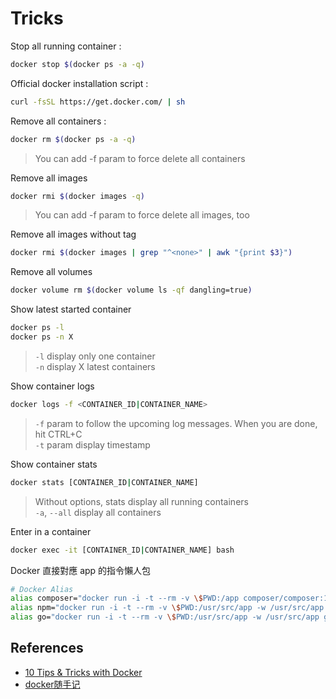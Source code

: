 Tricks
======

Stop all running container :

```bash
docker stop $(docker ps -a -q) 
```

Official docker installation script :

```bash
curl -fsSL https://get.docker.com/ | sh
```

Remove all containers :

```bash
docker rm $(docker ps -a -q)
```

> You can add -f param to force delete all containers

Remove all images

```bash
docker rmi $(docker images -q)
```

> You can add -f param to force delete all images, too

Remove all images without tag

```bash
docker rmi $(docker images | grep "^<none>" | awk "{print $3}")
```

Remove all volumes

```bash
docker volume rm $(docker volume ls -qf dangling=true)
```

Show latest started container

```bash
docker ps -l
docker ps -n X
```

> `-l` display only one container  
> `-n` display X latest containers

Show container logs

```bash
docker logs -f <CONTAINER_ID|CONTAINER_NAME>
```

> `-f` param to follow the upcoming log messages. When you are done, hit CTRL+C  
> `-t` param display timestamp

Show container stats

```bash
docker stats [CONTAINER_ID|CONTAINER_NAME]
```

> Without options, stats display all running containers  
> `-a`, `--all` display all containers

Enter in a container

```bash
docker exec -it [CONTAINER_ID|CONTAINER_NAME] bash
```

Docker 直接對應 app 的指令懶人包

```bash
# Docker Alias
alias composer="docker run -i -t --rm -v \$PWD:/app composer/composer:1.1-alpine"
alias npm="docker run -i -t --rm -v \$PWD:/usr/src/app -w /usr/src/app node:6.3-slim npm"
alias go="docker run -i -t --rm -v \$PWD:/usr/src/app -w /usr/src/app golang:1.6-alpine go"
```

References
----------

* [10 Tips & Tricks with Docker](https://mercurenews.com/en/10-tips-tricks-with-docker/)
* [docker随手记](http://knktc.com/2014/08/09/docker-cheat-sheet/)
